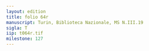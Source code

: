 ```yaml
---
layout: edition
title: folio 64r
manuscript: Turin, Biblioteca Nazionale, MS N.III.19
sigla: T
iip: t064r.tif
milestone: 127
---
```

